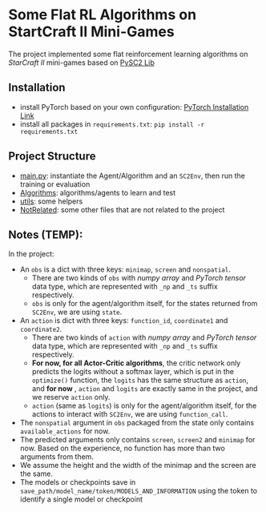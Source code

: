 # Some Flat RL Algorithms on StartCraft II Mini-Games

The project implemented some flat reinforcement learning algorithms on *StarCraft II* mini-games based
on [PySC2 Lib](https://github.com/deepmind/pysc2)

## Installation

* install PyTorch based on your own configuration: [PyTorch Installation Link](https://pytorch.org/get-started/)
* install all packages in `requirements.txt`: `pip install -r requirements.txt`

## Project Structure

- [main.py](./main.py): instantiate the Agent/Algorithm and an `SC2Env`, then run the training or evaluation
- [Algorithms](./Algorithms/): algorithms/agents to learn and test
- [utils](./utils/): some helpers
- [NotRelated](./NotRelated/): some other files that are not related to the project

## Notes (TEMP):

In the project:

- An `obs` is a dict with three keys: `minimap`, `screen` and `nonspatial`.
    - There are two kinds of `obs` with *numpy array* and *PyTorch tensor* data type, which are represented with `_np`
      and `_ts` suffix respectively.
    - `obs` is only for the agent/algorithm itself, for the states returned from `SC2Env`, we are using `state`.
- An `action` is dict with three keys: `function_id`, `coordinate1` and `coordinate2`.
    - There are two kinds of `action` with *numpy array* and *PyTorch tensor* data type, which are represented
      with `_np` and `_ts` suffix respectively.
    - **For now, for all Actor-Critic algorithms**, the critic network only predicts the logits without a softmax layer,
      which is put in the `optimize()` function, the `logits` has the same structure as `action`, and **for now**
      , `action` and `logits` are exactly same in the project, and we reserve `action` only.
    - `action` (same as `logits`) is only for the agent/algorithm itself, for the actions to interact with `SC2Env`, we
      are using `function_call`.
- The `nonspatial` argument in `obs` packaged from the state only contains `available_actions` for now.
- The predicted arguments only contains `screen`, `screen2` and `minimap` for now. Based on the experience, no function
  has more than two arguments from them.
- We assume the height and the width of the minimap and the screen are the same.
- The models or checkpoints save in `save_path/model_name/token/MODELS_AND_INFORMATION` using the token to identify a
  single model or checkpoint
